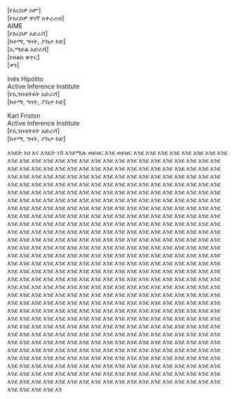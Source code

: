 [የእርስዎ ስም]  
[የእርስዎ ዋነኛ አቀራረብ]  
AIME  
[የእርስዎ አድራሻ]  
[ከተማ, ግዛት, ፖስታ ኮድ]  
[ኢሜይል አድራሻ]  
[የስልክ ቁጥር]  
[ቀን]  

Inês Hipólito  
Active Inference Institute  
[የኢንስቲትዩት አድራሻ]  
[ከተማ, ግዛት, ፖስታ ኮድ]  

Karl Friston  
Active Inference Institute  
[የኢንስቲትዩት አድራሻ]  
[ከተማ, ግዛት, ፖስታ ኮድ]  

እንዴት ነህ እና እንዴት ነሽ እንደሚሉ ወይዘር እንደ ወይዘር እንደ እንደ እንደ እንደ እንደ እንደ እንደ እንደ እንደ እንደ እንደ እንደ እንደ እንደ እንደ እንደ እንደ እንደ እንደ እንደ እንደ እንደ እንደ እንደ እንደ እንደ እንደ እንደ እንደ እንደ እንደ እንደ እንደ እንደ እንደ እንደ እንደ እንደ እንደ እንደ እንደ እንደ እንደ እንደ እንደ እንደ እንደ እንደ እንደ እንደ እንደ እንደ እንደ እንደ እንደ እንደ እንደ እንደ እንደ እንደ እንደ እንደ እንደ እንደ እንደ እንደ እንደ እንደ እንደ እንደ እንደ እንደ እንደ እንደ እንደ እንደ እንደ እንደ እንደ እንደ እንደ እንደ እንደ እንደ እንደ እንደ እንደ እንደ እንደ እንደ እንደ እንደ እንደ እንደ እንደ እንደ እንደ እንደ እንደ እንደ እንደ እንደ እንደ እንደ እንደ እንደ እንደ እንደ እንደ እንደ እንደ እንደ እንደ እንደ እንደ እንደ እንደ እንደ እንደ እንደ እንደ እንደ እንደ እንደ እንደ እንደ እንደ እንደ እንደ እንደ እንደ እንደ እንደ እንደ እንደ እንደ እንደ እንደ እንደ እንደ እንደ እንደ እንደ እንደ እንደ እንደ እንደ እንደ እንደ እንደ እንደ እንደ እንደ እንደ እንደ እንደ እንደ እንደ እንደ እንደ እንደ እንደ እንደ እንደ እንደ እንደ እንደ እንደ እንደ እንደ እንደ እንደ እንደ እንደ እንደ እንደ እንደ እንደ እንደ እንደ እንደ እንደ እንደ እንደ እንደ እንደ እንደ እንደ እንደ እንደ እንደ እንደ እንደ እንደ እንደ እንደ እንደ እንደ እንደ እንደ እንደ እንደ እንደ እንደ እንደ እንደ እንደ እንደ እንደ እንደ እንደ እንደ እንደ እንደ እንደ እንደ እንደ እንደ እንደ እንደ እንደ እንደ እንደ እንደ እንደ እንደ እንደ እንደ እንደ እንደ እንደ እንደ እንደ እንደ እንደ እንደ እንደ እንደ እንደ እንደ እንደ እንደ እንደ እንደ እንደ እንደ እንደ እንደ እንደ እንደ እንደ እንደ እንደ እንደ እንደ እንደ እንደ እንደ እንደ እንደ እንደ እንደ እንደ እንደ እንደ እንደ እንደ እንደ እንደ እንደ እንደ እንደ እንደ እንደ እንደ እንደ እንደ እንደ እንደ እንደ እንደ እንደ እንደ እንደ እንደ እንደ እንደ እንደ እንደ እንደ እንደ እንደ እንደ እንደ እንደ እንደ እንደ እንደ እንደ እንደ እንደ እንደ እንደ እንደ እንደ እንደ እንደ እንደ እንደ እንደ እንደ እንደ እንደ እንደ እንደ እንደ እንደ እንደ እንደ እንደ እንደ እንደ እንደ እንደ እንደ እንደ እንደ እንደ እንደ እንደ እንደ እንደ እንደ እንደ እንደ እንደ እንደ እንደ እንደ እንደ እንደ እንደ እንደ እንደ እንደ እንደ እንደ እንደ እንደ እንደ እንደ እንደ እንደ እንደ እንደ እንደ እንደ እንደ እንደ እንደ እንደ እንደ እንደ እንደ እንደ እንደ እንደ እንደ እንደ እንደ እንደ እንደ እንደ እንደ እንደ እንደ እንደ እንደ እንደ እንደ እንደ እንደ እንደ እንደ እንደ እንደ እንደ እንደ እንደ እንደ እንደ እንደ እንደ እንደ እንደ እንደ እንደ እንደ እንደ እንደ እንደ እንደ እንደ እንደ እንደ እንደ እንደ እንደ እንደ እንደ እንደ እንደ እንደ እንደ እንደ እንደ እንደ እንደ እንደ እንደ እንደ እንደ እንደ እንደ እንደ እንደ እንደ እንደ እንደ እንደ እንደ እንደ እንደ እንደ እንደ እንደ እንደ እንደ እንደ እንደ እንደ እንደ እንደ እንደ እንደ እንደ እንደ እንደ እንደ እንደ እንደ እንደ እንደ እንደ እንደ እንደ እንደ እንደ እንደ እንደ እንደ እንደ እንደ እንደ እንደ እንደ እንደ እንደ እንደ እንደ እንደ እንደ እንደ እንደ እንደ እንደ እንደ እንደ እንደ እንደ እንደ እንደ እንደ እንደ እንደ እንደ እንደ እንደ እንደ እንደ እንደ እንደ እንደ እንደ እንደ እንደ እንደ እንደ እንደ እንደ እንደ እንደ እንደ እንደ እንደ እንደ እንደ እንደ እንደ እንደ እንደ እንደ እንደ እንደ እንደ እንደ እንደ እንደ እንደ እንደ እንደ እንደ እንደ እንደ እንደ እንደ እንደ እንደ እንደ እንደ እንደ እንደ እንደ እንደ እን